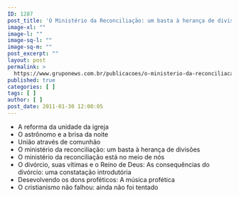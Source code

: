 ```yaml
---
ID: 1287
post_title: 'O Ministério da Reconciliação: um basta à herança de divisões'
image-xl: ""
image-l: ""
image-sq-l: ""
image-sq-m: ""
post_excerpt: ""
layout: post
permalink: >
  https://www.gruponews.com.br/publicacoes/o-ministerio-da-reconciliacao-um-basta-a-heranca-de-divisoes
published: true
categories: [ ]
tags: [ ]
author: [ ]
post_date: 2011-01-30 12:00:05
---
```

- A reforma da unidade da igreja
- O astrônomo e a brisa da noite
- União através de comunhão
- O ministério da reconciliação: um basta à herança de divisões
- O ministério da reconciliação está no meio de nós
- O divórcio, suas vítimas e o Reino de Deus: As consequências do divórcio: uma constatação introdutória
- Desevolvendo os dons proféticos: A música profética
- O cristianismo não falhou: ainda não foi tentado